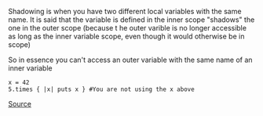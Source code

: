 Shadowing is when you have two different local variables with the same name. It is said that the variable is defined in
the inner scope "shadows" the one in the outer scope (because t he outer varible is no longer accessible as long as the inner variable scope, even though it would otherwise be in scope)

So in essence you can't access an outer variable with the same name of an inner variable

```
x = 42
5.times { |x| puts x } #You are not using the x above

```

[Source](http://www.rubydoc.info/gems/rubocop/RuboCop/Cop/Lint/ShadowingOuterLocalVariable)